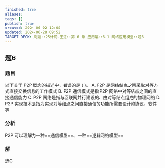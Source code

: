 ```yaml
---
finished: true
aliases: 
tags: []
publish: true
created: 2024-06-02 12:08
updated: 2024-06-28 09:52
TARGET DECK: 刷题::25计网-王道::第 6 章 应用层::6.1 网络应用模型::题6
---
```


## 题6
### 题目
以下关于 P2P 概念的描述中，错误的是 ( )。
A. P2P 是网络结点之间采取对等方式直接交换信息的工作模式
B. P2P 通信模式是指 P2P 网络中对等结点之间的直接通信能力
C. P2P 网络是指与互联网并行建设的、由对等结点组成的物理网络
D. P2P 实现技术是指为实现对等结点之间直接通信的功能所需要设计的协议、软件等
### 分析
P2P 可以理解为一种==通信模型==、一种==逻辑网络模型==
### 解
选C


